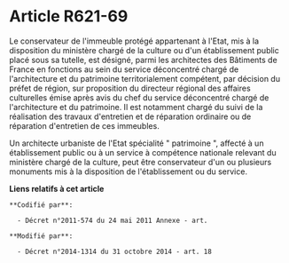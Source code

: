 # Article R621-69

Le conservateur de l'immeuble protégé appartenant à l'Etat, mis à la disposition du ministère chargé de la culture ou d'un
établissement public placé sous sa tutelle, est désigné, parmi les architectes des Bâtiments de France en fonctions au sein
du service déconcentré chargé de l'architecture et du patrimoine territorialement compétent, par décision du préfet de
région, sur proposition du directeur régional des affaires culturelles émise après avis du chef du service déconcentré chargé
de l'architecture et du patrimoine. Il est notamment chargé du suivi de la réalisation des travaux d'entretien et de
réparation ordinaire ou de réparation d'entretien de ces immeubles. 

Un architecte urbaniste de l'Etat spécialité " patrimoine ", affecté à un établissement public ou à un service à compétence
nationale relevant du ministère chargé de la culture, peut être conservateur d'un ou plusieurs monuments mis à la disposition
de l'établissement ou du service.

**Liens relatifs à cet article**

	**Codifié par**:

	  - Décret n°2011-574 du 24 mai 2011 Annexe - art.

	**Modifié par**:

	  - Décret n°2014-1314 du 31 octobre 2014 - art. 18
